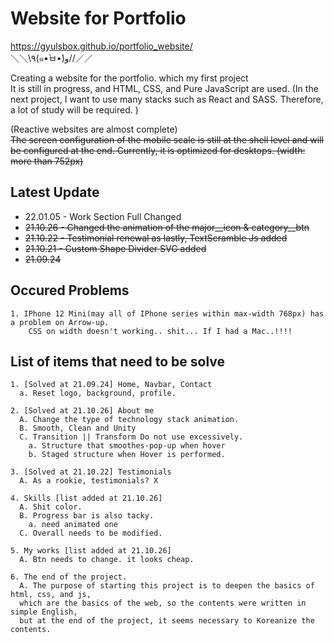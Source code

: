 # Website for Portfolio

https://gyulsbox.github.io/portfolio_website/ <br>
＼＼\٩(๑•̀ㅂ•́)و//／／

Creating a website for the portfolio. which my first project<br>
It is still in progress, and HTML, CSS, and Pure JavaScript are used.
(In the next project, I want to use many stacks such as React and SASS. Therefore, a lot of study will be required. )

(Reactive websites are almost complete)<br>
~~The screen configuration of the mobile scale is still at the shell level and will be configured at the end.
Currently, it is optimized for desktops. (width: more than 752px)~~

## Latest Update
- 22.01.05 - Work Section Full Changed
- ~~21.10.26 - Changed the animation of the major__icon & category__btn~~   
- ~~21.10.22 - Testimonial renewal as lastly, TextScramble Js added~~
- ~~21.10.21 - Custom Shape Divider SVG added~~
- ~~21.09.24~~

## Occured Problems

    1. IPhone 12 Mini(may all of IPhone series within max-width 768px) has a problem on Arrow-up.
        CSS on width doesn't working.. shit... If I had a Mac..!!!!

## List of items that need to be solve

    1. [Solved at 21.09.24] Home, Navbar, Contact
      a. Reset logo, background, profile.

    2. [Solved at 21.10.26] About me
      A. Change the type of technology stack animation.
      B. Smooth, Clean and Unity
      C. Transition || Transform Do not use excessively.
        a. Structure that smoothes-pop-up when hover
        b. Staged structure when Hover is performed.

    3. [Solved at 21.10.22] Testimonials
      A. As a rookie, testimonials? X

    4. Skills [list added at 21.10.26]
      A. Shit color.
      B. Progress bar is also tacky.
        a. need animated one
      C. Overall needs to be modified.

    5. My works [list added at 21.10.26]
      A. Btn needs to change. it looks cheap.

    6. The end of the project.
      A. The purpose of starting this project is to deepen the basics of html, css, and js,
      which are the basics of the web, so the contents were written in simple English,
      but at the end of the project, it seems necessary to Koreanize the contents.
